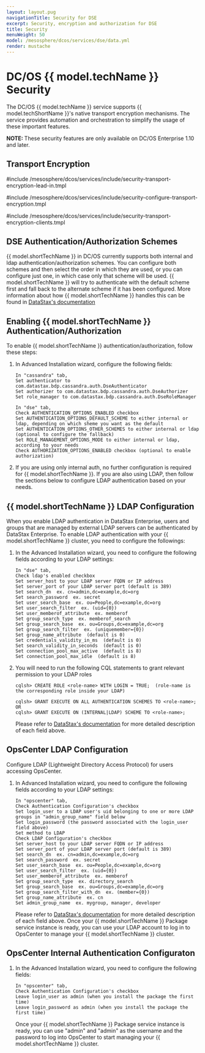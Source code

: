 ```yaml
---
layout: layout.pug
navigationTitle: Security for DSE
excerpt: Security, encryption and authorization for DSE
title: Security
menuWeight: 50
model: /mesosphere/dcos/services/dse/data.yml
render: mustache
---
```


# DC/OS {{ model.techName }} Security

The DC/OS {{ model.techName }} service supports {{ model.techShortName }}'s native transport encryption mechanisms. The service provides automation and orchestration to simplify the usage of these important features.

<p class="message--note"><strong>NOTE: </strong> These security features are only available on DC/OS Enterprise 1.10 and later. </p>

## Transport Encryption

#include /mesosphere/dcos/services/include/security-transport-encryption-lead-in.tmpl

#include /mesosphere/dcos/services/include/security-configure-transport-encryption.tmpl

#include /mesosphere/dcos/services/include/security-transport-encryption-clients.tmpl

## DSE Authentication/Authorization Schemes
{{ model.shortTechName }} in DC/OS currently supports both internal and ldap authentication/authorization schemes.  You can configure both schemes and then select the order in which they are used, or you can configure just one, in which case only that scheme will be used.  {{ model.shortTechName }} will try to authenticate with the default scheme first and fall back to the alternate scheme if it has been configured. More information about how {{ model.shortTechName }} handles this can be found in [DataStax's documentation](http://docs.datastax.com/en/dse/5.1/dse-admin/datastax_enterprise/security/secDSEUnifiedAuthAbout.html)

## Enabling {{ model.shortTechName }} Authentication/Authorization
To enable {{ model.shortTechName }} authentication/authorization, follow these steps:
   1. In Advanced Installation wizard, configure the following fields:
      ```
      In "cassandra" tab,
      Set authenticator to com.datastax.bdp.cassandra.auth.DseAuthenticator
      Set authorizer to com.datastax.bdp.cassandra.auth.DseAuthorizer
      Set role_manager to com.datastax.bdp.cassandra.auth.DseRoleManager

      In "dse" tab,
      Check AUTHENTICATION_OPTIONS_ENABLED checkbox
      Set AUTHENTICATION_OPTIONS_DEFAULT_SCHEME to either internal or ldap, depending on which sheme you want as the default
      Set AUTHENTICATION_OPTIONS_OTHER_SCHEMES to either internal or ldap (optional to configure the fallback)
      Set ROLE_MANAGEMENT_OPTIONS_MODE to either internal or ldap, according to your needs
      Check AUTHORIZATION_OPTIONS_ENABLED checkbox (optional to enable authorization)
      ```

   1. If you are using only internal auth, no further configuration is required for {{ model.shortTechName }}. If you are also using LDAP, then follow the sections below to configure LDAP authentication based on your needs.


## {{ model.shortTechName }} LDAP Configuration
When you enable LDAP authentication in DataStax Enterprise, users and groups that are managed by external LDAP servers can be authenticated by DataStax Enterprise.  To enable LDAP authentication with your {{ model.shortTechName }} cluster, you need to configure the followings:

   1. In the Advanced Installation wizard, you need to configure the following fields according to your LDAP settings:
      ```
      In "dse" tab,
      Check ldap's enabled checkbox
      Set server_host to your LDAP server FQDN or IP address
      Set server_port of your LDAP server port (default is 389)
      Set search_dn  ex. cn=admin,dc=example,dc=org
      Set search_password  ex. secret
      Set user_search_base  ex. ou=People,dc=example,dc=org
      Set user_search_filter  ex. (uid={0})
      Set user_memberof_attribute  ex. memberof
      Set group_search_type  ex. memberof_search
      Set group_search_base  ex. ou=Groups,dc=example,dc=org
      Set group_search_filter  ex. (uniquemember={0})
      Set group_name_attribute  (default is 0)
      Set credentials_validity_in_ms  (default is 0)
      Set search_validity_in_seconds  (default is 0)
      Set connection_pool_max_active  (default is 8)
      Set connection_pool_max_idle  (default is 8)
      ```

   1. You will need to run the following CQL statements to grant relevant permission to your LDAP roles
      ```
      cqlsh> CREATE ROLE <role-name> WITH LOGIN = TRUE;  (role-name is the corresponding role inside your LDAP)

      cqlsh> GRANT EXECUTE ON ALL AUTHENTICATION SCHEMES TO <role-name>;  OR
      cqlsh> GRANT EXECUTE ON (INTERNAL|LDAP) SCHEME TO <role-name>;
      ```
      Please refer to [DataStax's documentation](http://docs.datastax.com/en/latest-dse/datastax_enterprise/sec/authLdapConfig.html) for more detailed description of each field above.

## OpsCenter LDAP Configuration
Configure LDAP (Lightweight Directory Access Protocol) for users accessing OpsCenter.

   1. In Advanced Installation wizard, you need to configure the following fields according to your LDAP settings:
      ```
      In "opscenter" tab,
      Check Authentication Configuration's checkbox
      Set login_user to a LDAP user's uid belonging to one or more LDAP groups in "admin_group_name" field below
      Set login_password (the password associated with the login_user field above)
      Set method to LDAP
      Check LDAP Configuration's checkbox
      Set server_host to your LDAP server FQDN or IP address
      Set server_port of your LDAP server port (default is 389)
      Set search_dn  ex. cn=admin,dc=example,dc=org
      Set search_password  ex. secret
      Set user_search_base  ex. ou=People,dc=example,dc=org
      Set user_search_filter  ex. (uid={0})
      Set user_memberof_attribute  ex. memberof
      Set group_search_type  ex. directory_search
      Set group_search_base  ex. ou=Groups,dc=example,dc=org
      Set group_search_filter_with_dn  ex. (member={0})
      Set group_name_attribute  ex. cn
      Set admin_group_name  ex. mygroup, manager, developer
      ```
      Please refer to [DataStax's documentation](https://docs.datastax.com/en/latest-opsc/opsc/configure/opscConfigLDAP.html) for more detailed description of each field above.
      Once your {{ model.shortTechName }} Package service instance is ready, you can use your LDAP account to log in to OpsCenter to manage your {{ model.shortTechName }} cluster.

## OpsCenter Internal Authentication Configuraton


   1. In the Advanced Installation wizard, you need to configure the following fields:

      ```
      In "opscenter" tab,
      Check Authentication Configuration's checkbox
      Leave login_user as admin (when you install the package the first time)
      Leave login_password as admin (when you install the package the first time)
      ```
      Once your {{ model.shortTechName }} Package service instance is ready, you can use "admin" and "admin" as the username and the password to log into OpsCenter to start managing your {{ model.shortTechName }} cluster.
